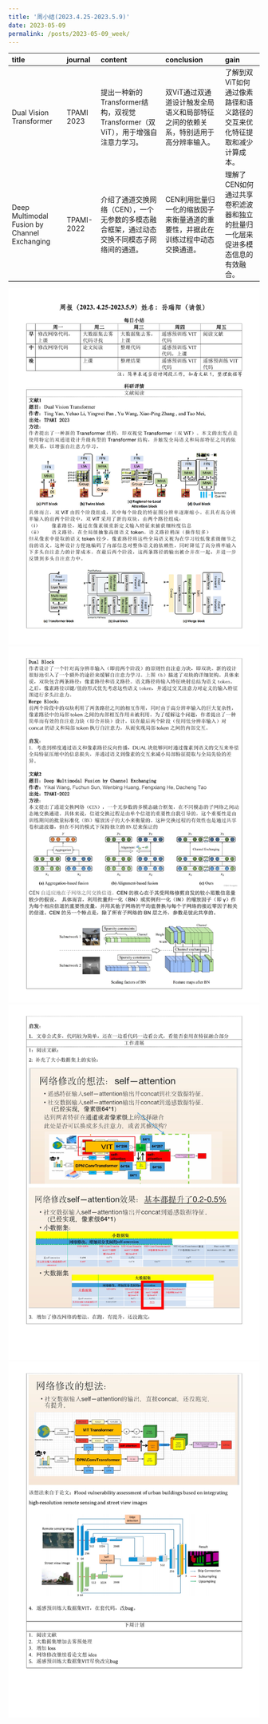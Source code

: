 ```yaml
---
title: '周小结(2023.4.25-2023.5.9)'
date: 2023-05-09
permalink: /posts/2023-05-09_week/
---
```

| title                                        | journal    | content                                                                                     | conclusion                                                                        | gain                                                                            |
|:---------------------------------------------|:-----------|:--------------------------------------------------------------------------------------------|:----------------------------------------------------------------------------------|:--------------------------------------------------------------------------------|
| Dual Vision Transformer                      | TPAMI 2023 | 提出一种新的Transformer结构，双视觉Transformer（双ViT），用于增强自注意力学习。             | 双ViT通过双通道设计触发全局语义和局部特征之间的依赖关系，特别适用于高分辨率输入。 | 了解到双ViT如何通过像素路径和语义路径的交互来优化特征提取和减少计算成本。       |
| Deep Multimodal Fusion by Channel Exchanging | TPAMI-2022 | 介绍了通道交换网络（CEN），一个无参数的多模态融合框架，通过动态交换不同模态子网络间的通道。 | CEN利用批量归一化的缩放因子来衡量通道的重要性，并据此在训练过程中动态交换通道。   | 理解了CEN如何通过共享卷积滤波器和独立的批量归一化层来促进多模态信息的有效融合。 |


![image](/files/post/2023-05-09-week/0.jpg)
![image](/files/post/2023-05-09-week/1.jpg)
![image](/files/post/2023-05-09-week/2.jpg)
![image](/files/post/2023-05-09-week/3.jpg)